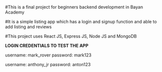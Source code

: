 #This is a final project for beginners backend development in Bayan Academy

#It is a simple listing app which has a login and signup function and able to add listing and reviews

#This project uses React JS, Express JS, Node JS and MongoDB

**LOGIN CREDENTIALS TO TEST THE APP**

username: mark_rover
password: mark123

username: anthony_jr
password: anton123
